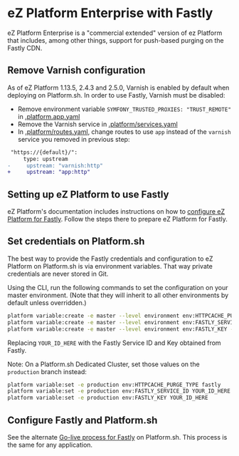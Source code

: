 # eZ Platform Enterprise with Fastly

eZ Platform Enterprise is a "commercial extended" version of ez Platform that includes, among other things, support for push-based purging on the Fastly CDN.

## Remove Varnish configuration

As of eZ Platform 1.13.5, 2.4.3 and 2.5.0, Varnish is enabled by default when deploying on Platform.sh. In order to use Fastly, Varnish must be disabled:

 - Remove environment variable `SYMFONY_TRUSTED_PROXIES: "TRUST_REMOTE"` in [.platform.app.yaml](https://github.com/ezsystems/ezplatform/blob/master/.platform.app.yaml)
 - Remove the Varnish service in [.platform/services.yaml](https://github.com/ezsystems/ezplatform/blob/master/.platform/services.yaml)
 - In [.platform/routes.yaml](https://github.com/ezsystems/ezplatform/blob/master/.platform/routes.yaml), change routes to use `app` instead of the `varnish` service you removed in previous step:

```diff
 "https://{default}/":
     type: upstream
-     upstream: "varnish:http"
+     upstream: "app:http"
```

## Setting up eZ Platform to use Fastly

eZ Platform's documentation includes instructions on how to [configure eZ Platform for Fastly](https://doc.ezplatform.com/en/latest/guide/http_cache/#serving-varnish-through-fastly).  Follow the steps there to prepare eZ Platform for Fastly.

## Set credentials on Platform.sh

The best way to provide the Fastly credentials and configuration to eZ Platform on Platform.sh is via environment variables.  That way private credentials are never stored in Git.

Using the CLI, run the following commands to set the configuration on your master environment.  (Note that they will inherit to all other environments by default unless overridden.)

```bash
platform variable:create -e master --level environment env:HTTPCACHE_PURGE_TYPE --value 'fastly'
platform variable:create -e master --level environment env:FASTLY_SERVICE_ID --value 'YOUR_ID_HERE'
platform variable:create -e master --level environment env:FASTLY_KEY --value 'YOUR_ID_HERE'
```

Replacing `YOUR_ID_HERE` with the Fastly Service ID and Key obtained from Fastly.

Note: On a Platform.sh Dedicated Cluster, set those values on the `production` branch instead:

```bash
platform variable:set -e production env:HTTPCACHE_PURGE_TYPE fastly
platform variable:set -e production env:FASTLY_SERVICE_ID YOUR_ID_HERE
platform variable:set -e production env:FASTLY_KEY YOUR_ID_HERE
```

## Configure Fastly and Platform.sh

See the alternate [Go-live process for Fastly](/golive/cdn.html#client-authenticated-tls) on Platform.sh.  This process is the same for any application.
